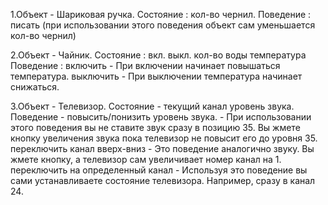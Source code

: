 1.Объект - Шариковая ручка.
Состояние :
кол-во чернил.
Поведение :
писать (при использовании этого поведения объект сам уменьшается кол-во чернил)

2.Объект - Чайник.
Состояние :
вкл. выкл.
кол-во воды
температура
Поведение :
включить - При включении начинает повышаться температура.
выключить - При выключении температура начинает снижаться.

3.Объект - Телевизор.
Состояние -
текущий канал
уровень звука.
Поведение -
повысить/понизить уровень звука. - При использовании этого поведения вы не ставите звук сразу в позицию 35. Вы жмете кнопку увеличения звука пока телевизор не повысит его до уровня 35.
переключить канал вверх-вниз - Это поведение аналогично звуку. Вы жмете кнопку, а телевизор сам увеличивает номер канал на 1.
переключить на определенный канал - Используя это поведение вы сами устанавливаете состояние телевизора. Например, сразу в канал 24.

